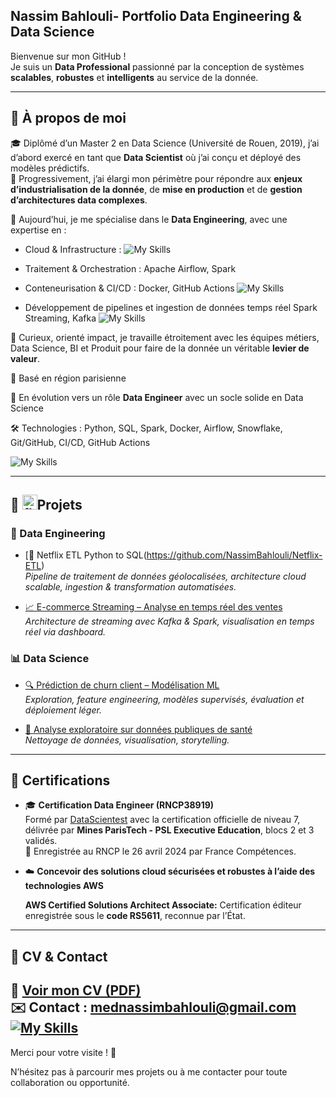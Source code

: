 ## Nassim Bahlouli- Portfolio Data Engineering & Data Science


Bienvenue sur mon GitHub !  
Je suis un **Data Professional** passionné par la conception de systèmes **scalables**, **robustes** et **intelligents** au service de la donnée.

---

## 🧠 À propos de moi

🎓 Diplômé d’un Master 2 en Data Science (Université de Rouen, 2019), j’ai d’abord exercé en tant que **Data Scientist** où j’ai conçu et déployé des modèles prédictifs.  
🎯 Progressivement, j’ai élargi mon périmètre pour répondre aux **enjeux d’industrialisation de la donnée**, de **mise en production** et de **gestion d’architectures data complexes**.

🔧 Aujourd’hui, je me spécialise dans le **Data Engineering**, avec une expertise en :

- Cloud & Infrastructure :    ![My Skills](https://skillicons.dev/icons?i=aws)
  
- Traitement & Orchestration : Apache Airflow, Spark
 
- Conteneurisation & CI/CD : Docker, GitHub Actions         ![My Skills](https://skillicons.dev/icons?i=docker,github)

- Développement de pipelines et ingestion de données temps réel Spark Streaming, Kafka        ![My Skills](https://skillicons.dev/icons?i=kafka)

🤝 Curieux, orienté impact, je travaille étroitement avec les équipes métiers, Data Science, BI et Produit pour faire de la donnée un véritable **levier de valeur**.

📍 Basé en région parisienne  

🔁 En évolution vers un rôle **Data Engineer** avec un socle solide en Data Science

🛠 Technologies : Python, SQL, Spark, Docker, Airflow, Snowflake, Git/GitHub, CI/CD, GitHub Actions  

![My Skills](https://skillicons.dev/icons?i=py,mysql,mongodb,kubernetes,docker,git,github)

---

## 🚀 <img width="24" height="24" src="https://img.icons8.com/forma-thin-filled/24/flash-bang.png" alt="flash-bang"/>Projets

### 👷 Data Engineering
- [📂 Netflix ETL Python to SQL(https://github.com/NassimBahlouli/Netflix-ETL)  
  _Pipeline de traitement de données géolocalisées, architecture cloud scalable, ingestion & transformation automatisées._

- [📈 E-commerce Streaming – Analyse en temps réel des ventes](https://github.com/tonpseudo/ecommerce-streaming)  
  _Architecture de streaming avec Kafka & Spark, visualisation en temps réel via dashboard._

### 📊 Data Science
- [🔍 Prédiction de churn client – Modélisation ML](https://github.com/tonpseudo/churn-prediction)  
  _Exploration, feature engineering, modèles supervisés, évaluation et déploiement léger._

- [📂 Analyse exploratoire sur données publiques de santé](https://github.com/tonpseudo/eda-sante)  
  _Nettoyage de données, visualisation, storytelling._

---

## 📜 Certifications

- 🎓 **Certification Data Engineer (RNCP38919)**  
  Formé par [DataScientest](https://datascientest.com) avec la certification officielle de niveau 7, délivrée par **Mines ParisTech - PSL Executive Education**, blocs 2 et 3 validés.  
  📅 Enregistrée au RNCP le 26 avril 2024 par France Compétences.

- ☁️ **Concevoir des solutions cloud sécurisées et robustes à l’aide des technologies AWS**  

  **AWS Certified Solutions Architect Associate:** Certification éditeur enregistrée sous le **code RS5611**, reconnue par l’État.

---

## 💼 CV & Contact

📄 [Voir mon CV (PDF)](./1-CV-et-presentation/CV.pdf)  
✉️ Contact : mednassimbahlouli@gmail.com  
[![My Skills](https://skillicons.dev/icons?i=linkedin)](https://www.linkedin.com/in/nassim-bahlouli-471b27b6/)
---

Merci pour votre visite ! 🚀  

N’hésitez pas à parcourir mes projets ou à me contacter pour toute collaboration ou opportunité.


